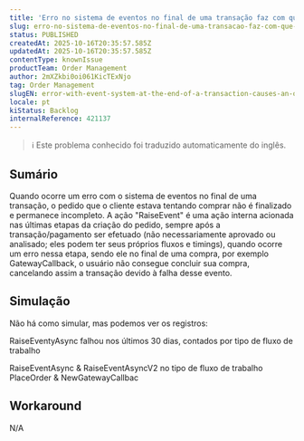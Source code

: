 ```yaml
---
title: 'Erro no sistema de eventos no final de uma transação faz com que um pedido fique incompleto'
slug: erro-no-sistema-de-eventos-no-final-de-uma-transacao-faz-com-que-um-pedido-fique-incompleto
status: PUBLISHED
createdAt: 2025-10-16T20:35:57.585Z
updatedAt: 2025-10-16T20:35:57.585Z
contentType: knownIssue
productTeam: Order Management
author: 2mXZkbi0oi061KicTExNjo
tag: Order Management
slugEN: error-with-event-system-at-the-end-of-a-transaction-causes-an-order-to-be-incomplete
locale: pt
kiStatus: Backlog
internalReference: 421137
---
```


>ℹ️ Este problema conhecido foi traduzido automaticamente do inglês.

## Sumário


Quando ocorre um erro com o sistema de eventos no final de uma transação, o pedido que o cliente estava tentando comprar não é finalizado e permanece incompleto. A ação "RaiseEvent" é uma ação interna acionada nas últimas etapas da criação do pedido, sempre após a transação/pagamento ser efetuado (não necessariamente aprovado ou analisado; eles podem ter seus próprios fluxos e timings), quando ocorre um erro nessa etapa, sendo ele no final de uma compra, por exemplo GatewayCallback, o usuário não consegue concluir sua compra, cancelando assim a transação devido à falha desse evento.
## Simulação


Não há como simular, mas podemos ver os registros:

RaiseEventyAsync falhou nos últimos 30 dias, contados por tipo de fluxo de trabalho

RaiseEventAsync & RaiseEventAsyncV2 no tipo de fluxo de trabalho PlaceOrder & NewGatewayCallbac
## Workaround


N/A



